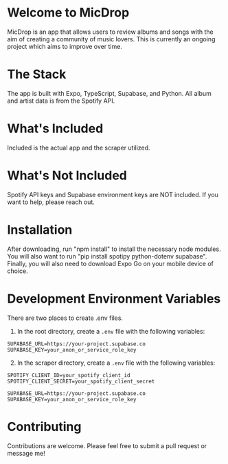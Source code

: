 # Welcome to MicDrop

MicDrop is an app that allows users to review albums and songs with the aim of creating a community of music lovers. This is currently an ongoing project which aims to improve over time.

# The Stack
The app is built with Expo, TypeScript, Supabase, and Python. All album and artist data is from the Spotify API.

# What's Included
Included is the actual app and the scraper utilized.

# What's Not Included
Spotify API keys and Supabase environment keys are NOT included. If you want to help, please reach out.

# Installation
After downloading, run "npm install" to install the necessary node modules. You will also want to run "pip install spotipy python-dotenv supabase".
Finally, you will also need to download Expo Go on your mobile device of choice.

# Development Environment Variables
There are two places to create .env files.
1. In the root directory, create a `.env` file with the following variables:
```
SUPABASE_URL=https://your-project.supabase.co
SUPABASE_KEY=your_anon_or_service_role_key
```
2. In the scraper directory, create a `.env` file with the following variables:
```
SPOTIFY_CLIENT_ID=your_spotify_client_id
SPOTIFY_CLIENT_SECRET=your_spotify_client_secret

SUPABASE_URL=https://your-project.supabase.co
SUPABASE_KEY=your_anon_or_service_role_key
```

# Contributing
Contributions are welcome. Please feel free to submit a pull request or message me!